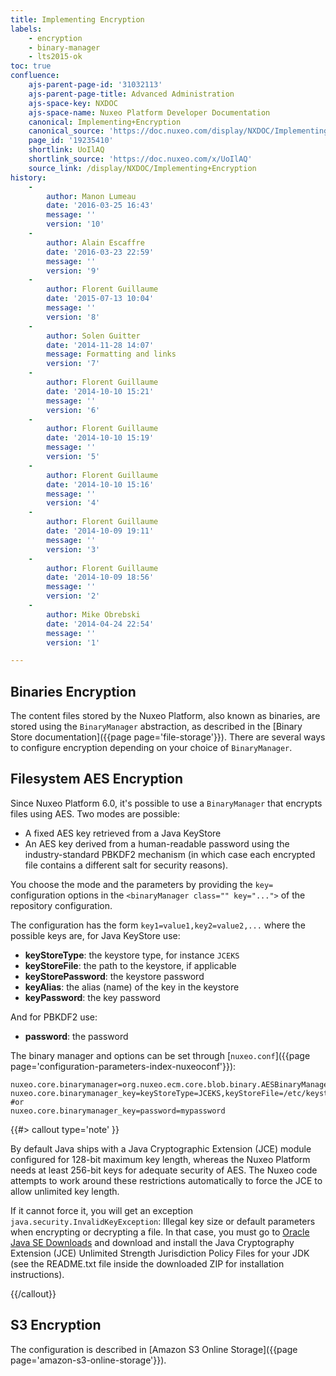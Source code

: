 ```yaml
---
title: Implementing Encryption
labels:
    - encryption
    - binary-manager
    - lts2015-ok
toc: true
confluence:
    ajs-parent-page-id: '31032113'
    ajs-parent-page-title: Advanced Administration
    ajs-space-key: NXDOC
    ajs-space-name: Nuxeo Platform Developer Documentation
    canonical: Implementing+Encryption
    canonical_source: 'https://doc.nuxeo.com/display/NXDOC/Implementing+Encryption'
    page_id: '19235410'
    shortlink: UoIlAQ
    shortlink_source: 'https://doc.nuxeo.com/x/UoIlAQ'
    source_link: /display/NXDOC/Implementing+Encryption
history:
    - 
        author: Manon Lumeau
        date: '2016-03-25 16:43'
        message: ''
        version: '10'
    - 
        author: Alain Escaffre
        date: '2016-03-23 22:59'
        message: ''
        version: '9'
    - 
        author: Florent Guillaume
        date: '2015-07-13 10:04'
        message: ''
        version: '8'
    - 
        author: Solen Guitter
        date: '2014-11-28 14:07'
        message: Formatting and links
        version: '7'
    - 
        author: Florent Guillaume
        date: '2014-10-10 15:21'
        message: ''
        version: '6'
    - 
        author: Florent Guillaume
        date: '2014-10-10 15:19'
        message: ''
        version: '5'
    - 
        author: Florent Guillaume
        date: '2014-10-10 15:16'
        message: ''
        version: '4'
    - 
        author: Florent Guillaume
        date: '2014-10-09 19:11'
        message: ''
        version: '3'
    - 
        author: Florent Guillaume
        date: '2014-10-09 18:56'
        message: ''
        version: '2'
    - 
        author: Mike Obrebski
        date: '2014-04-24 22:54'
        message: ''
        version: '1'

---
```

## Binaries Encryption

The content files stored by the Nuxeo Platform, also known as binaries, are stored using the `BinaryManager` abstraction, as described in the [Binary Store documentation]({{page page='file-storage'}}). There are several ways to configure encryption depending on your choice of&nbsp;`BinaryManager`.

## Filesystem AES Encryption

Since Nuxeo Platform 6.0, it's possible to use a&nbsp;`BinaryManager`&nbsp;that encrypts files using AES. Two modes are possible:

*   A fixed AES key retrieved from a Java KeyStore
*   An AES key derived from a human-readable password using the industry-standard PBKDF2 mechanism (in which case each encrypted file contains a different salt for security reasons).

You choose the mode and the parameters by providing the `key=` configuration options in the&nbsp;`<binaryManager class="" key="...">`&nbsp;of the repository configuration.

The configuration has the form&nbsp;`key1=value1,key2=value2,...`&nbsp;where the possible keys are, for Java KeyStore use:

*   **keyStoreType**: the keystore type, for instance `JCEKS`
*   **keyStoreFile**: the path to the keystore, if applicable
*   **keyStorePassword**: the keystore password
*   **keyAlias**: the alias (name) of the key in the keystore
*   **keyPassword**: the key password

And for PBKDF2 use:

*   **password**: the password

The binary manager and options can be set through [`nuxeo.conf`]({{page page='configuration-parameters-index-nuxeoconf'}}):

```
nuxeo.core.binarymanager=org.nuxeo.ecm.core.blob.binary.AESBinaryManager
nuxeo.core.binarymanager_key=keyStoreType=JCEKS,keyStoreFile=/etc/keystore.jceks,keyStorePassword=changeit,keyAlias=mykey,keyPassword=changeittoo
#or
nuxeo.core.binarymanager_key=password=mypassword
```

{{#> callout type='note' }}

By default Java ships with a <span>Java Cryptographic Extension (JCE) module configured for 128-bit maximum key length, whereas the Nuxeo Platform needs at least 256-bit keys for adequate security of AES. <span>The Nuxeo code attempts to work around these restrictions automatically to force the JCE to allow unlimited key length.</span></span>

If it cannot force it, you will get an exception `java.security.InvalidKeyException`: Illegal key size or default parameters when encrypting or decrypting a file. In that case, you must go to&nbsp;[Oracle Java SE Downloads](http://www.oracle.com/technetwork/java/javase/downloads/index.html)&nbsp;and download and install the Java Cryptography Extension (JCE) Unlimited Strength Jurisdiction Policy Files for your JDK (see the README.txt file inside the downloaded ZIP for installation instructions).

{{/callout}}

<dl>

## S3 Encryption

The configuration is described in&nbsp;[Amazon S3 Online Storage]({{page page='amazon-s3-online-storage'}}).

</dl>